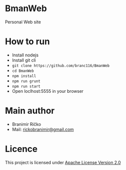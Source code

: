 # BmanWeb
Personal Web site
# How to run
* Install nodejs
* Install git cli
* ` git clone https://github.com/branc116/BmanWeb `
* ` cd BmanWeb `
* ` npm install `
* ` npm run grunt `
* ` npm run start `
* Open loclhost:5555 in your browser

# Main author
* Branimir Ričko
* Mail: rickobranimir@gmail.com
 
# Licence
This project is licensed under [Apache License Version 2.0](LICENSE.md)

